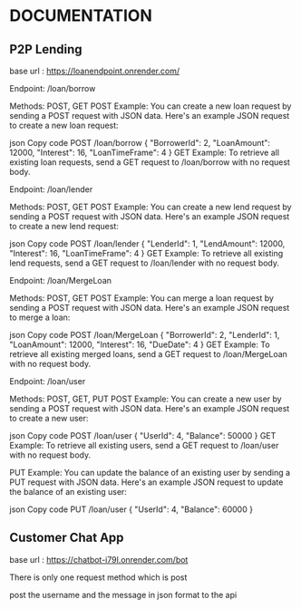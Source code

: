 # DOCUMENTATION

## P2P Lending 

base url : https://loanendpoint.onrender.com/

Endpoint: /loan/borrow

Methods: POST, GET
POST Example:
You can create a new loan request by sending a POST request with JSON data. Here's an example JSON request to create a new loan request:

json
Copy code
POST /loan/borrow
{
    "BorrowerId": 2,
    "LoanAmount": 12000,
    "Interest": 16,
    "LoanTimeFrame": 4
}
GET Example:
To retrieve all existing loan requests, send a GET request to /loan/borrow with no request body.

Endpoint: /loan/lender

Methods: POST, GET
POST Example:
You can create a new lend request by sending a POST request with JSON data. Here's an example JSON request to create a new lend request:

json
Copy code
POST /loan/lender
{
    "LenderId": 1,
    "LendAmount": 12000,
    "Interest": 16,
    "LoanTimeFrame": 4
}
GET Example:
To retrieve all existing lend requests, send a GET request to /loan/lender with no request body.

Endpoint: /loan/MergeLoan

Methods: POST, GET
POST Example:
You can merge a loan request by sending a POST request with JSON data. Here's an example JSON request to merge a loan:

json
Copy code
POST /loan/MergeLoan
{
    "BorrowerId": 2,
    "LenderId": 1,
    "LoanAmount": 12000,
    "Interest": 16,
    "DueDate": 4
}
GET Example:
To retrieve all existing merged loans, send a GET request to /loan/MergeLoan with no request body.

Endpoint: /loan/user

Methods: POST, GET, PUT
POST Example:
You can create a new user by sending a POST request with JSON data. Here's an example JSON request to create a new user:

json
Copy code
POST /loan/user
{
    "UserId": 4,
    "Balance": 50000
}
GET Example:
To retrieve all existing users, send a GET request to /loan/user with no request body.

PUT Example:
You can update the balance of an existing user by sending a PUT request with JSON data. Here's an example JSON request to update the balance of an existing user:

json
Copy code
PUT /loan/user
{
    "UserId": 4,
    "Balance": 60000
}

## Customer Chat App

base url : https://chatbot-i79l.onrender.com/bot

There is only one request method which is post

post the username and the message in json format to the api
